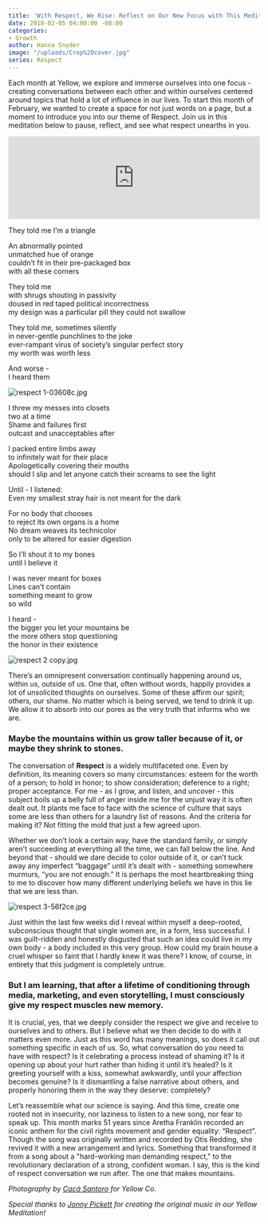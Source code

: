 ```yaml
---
title: 'With Respect, We Rise: Reflect on Our New Focus with This Meditation'
date: 2018-02-05 04:00:00 -08:00
categories:
- Growth
author: Hanna Snyder
image: "/uploads/Crop%20cover.jpg"
series: Respect
---
```


Each month at Yellow, we explore and immerse ourselves into one focus - creating conversations between each other and within ourselves centered around topics that hold a lot of influence in our lives. To start this month of February, we wanted to create a space for not just words on a page, but a moment to introduce you into our theme of Respect. Join us in this meditation below to pause, reflect, and see what respect unearths in you.

<iframe width="100%" height="166" scrolling="no" frameborder="no" allow="autoplay" src="https://w.soundcloud.com/player/?url=https%3A//api.soundcloud.com/tracks/394035324&color=%23393939&auto_play=false&hide_related=false&show_comments=true&show_user=true&show_reposts=false&show_teaser=true"></iframe>

<br>

They told me I’m a triangle

An abnormally pointed\
unmatched hue of orange\
couldn’t fit in their pre-packaged box\
with all these corners

They told me\
with shrugs shouting in passivity\
doused in red taped political incorrectness\
my design was a particular pill they could not swallow

They told me, sometimes silently\
in never-gentle punchlines to the joke\
ever-rampant virus of society’s singular perfect story\
my worth was worth less

And worse -\
I heard them

![respect 1-03608c.jpg](/uploads/respect%201-03608c.jpg)

I threw my messes into closets\
two at a time\
Shame and failures first\
outcast and unacceptables after

I packed entire limbs away\
to infinitely wait for their place\
Apologetically covering their mouths\
should I slip and let anyone catch their screams to see the light

Until - I listened:\
Even my smallest stray hair is not meant for the dark

For no body that chooses\
to reject its own organs is a home\
No dream weaves its technicolor\
only to be altered for easier digestion

So I’ll shout it to my bones\
until I believe it

I was never meant for boxes\
Lines can’t contain\
something meant to grow\
so wild

I heard -\
the bigger you let your mountains be\
the more others stop questioning\
the honor in their existence

![respect 2 copy.jpg](/uploads/respect%202%20copy.jpg)

There’s an omnipresent conversation continually happening around us, within us, outside of us. One that, often without words, happily provides a lot of unsolicited thoughts on ourselves. Some of these affirm our spirit; others, our shame. No matter which is being served, we tend to drink it up. We allow it to absorb into our pores as the very truth that informs who we are.

### Maybe the mountains within us grow taller because of it, or maybe they shrink to stones.

The conversation of **Respect** is a widely multifaceted one. Even by definition, its meaning covers so many circumstances: esteem for the worth of a person; to hold in honor; to show consideration; deference to a right; proper acceptance. For me - as I grow, and listen, and uncover - this subject boils up a belly full of anger inside me for the unjust way it is often dealt out. It plants me face to face with the science of culture that says some are less than others for a laundry list of reasons. And the criteria for making it? Not fitting the mold that just a few agreed upon.

Whether we don’t look a certain way, have the standard family, or simply aren’t succeeding at everything all the time, we can fall below the line. And beyond that - should we dare decide to color outside of it, or can’t tuck away any imperfect “baggage” until it’s dealt with - something somewhere murmurs, “you are not enough.” It is perhaps the most heartbreaking thing to me to discover how many different underlying beliefs we have in this lie that we are less than.

![respect 3-56f2ce.jpg](/uploads/respect%203-56f2ce.jpg)

Just within the last few weeks did I reveal within myself a deep-rooted, subconscious thought that single women are, in a form, less successful. I was guilt-ridden and honestly disgusted that such an idea could live in my own body - a body included in this very group. How could my brain house a cruel whisper so faint that I hardly knew it was there? I know, of course, in entirety that this judgment is completely untrue.

### But I am learning, that after a lifetime of conditioning through media, marketing, and even storytelling, I must consciously give my respect muscles new memory.

It is crucial, yes, that we deeply consider the respect we give and receive to ourselves and to others. But I believe what we then decide to do with it matters even more. Just as this word has many meanings, so does it call out something specific in each of us. So, what conversation do you need to have with respect? Is it celebrating a process instead of shaming it? Is it opening up about your hurt rather than hiding it until it’s healed? Is it greeting yourself with a kiss, somewhat awkwardly, until your affection becomes genuine? Is it dismantling a false narrative about others, and properly honoring them in the way they deserve: completely?

Let’s reassemble what our science is saying. And this time, create one rooted not in insecurity, nor laziness to listen to a new song, nor fear to speak up. This month marks 51 years since Aretha Franklin recorded an iconic anthem for the civil rights movement and gender equality: “Respect”. Though the song was originally written and recorded by Otis Redding, she revived it with a new arrangement and lyrics. Something that transformed it from a song about a "hard-working man demanding respect," to the revolutionary declaration of a strong, confident woman. I say, this is the kind of respect conversation we run after. The one that makes mountains.

*Photography by [Cacá Santoro](http://cacasantoro.com/) for Yellow Co.*

*Special thanks to [Jonny Pickett](https://auralgauge.com/) for creating the original music in our Yellow Meditation!*